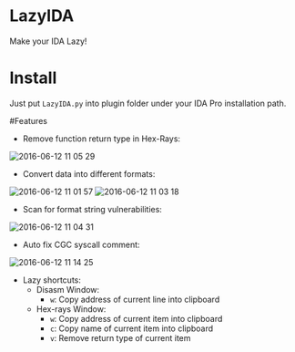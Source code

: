 # LazyIDA
Make your IDA Lazy!

# Install
Just put `LazyIDA.py` into plugin folder under your IDA Pro installation path.

#Features
  - Remove function return type in Hex-Rays:
  
![2016-06-12 11 05 29](https://cloud.githubusercontent.com/assets/5360374/15991889/2dad5d62-30f2-11e6-8d4b-e4efb0b73c77.png)

  - Convert data into different formats:
  
![2016-06-12 11 01 57](https://cloud.githubusercontent.com/assets/5360374/15991854/b813070a-30f1-11e6-931e-08ae85355cca.png)
![2016-06-12 11 03 18](https://cloud.githubusercontent.com/assets/5360374/15991863/e5271146-30f1-11e6-89ac-bafd46eb1e45.png)
  - Scan for format string vulnerabilities:
  
![2016-06-12 11 04 31](https://cloud.githubusercontent.com/assets/5360374/15991877/0af77a96-30f2-11e6-98c4-950477595adc.png)
  - Auto fix CGC syscall comment:

![2016-06-12 11 14 25](https://cloud.githubusercontent.com/assets/5360374/15991947/71542072-30f3-11e6-9e6b-d453ee427f87.png)
  - Lazy shortcuts:
    - Disasm Window: 
      - `w`: Copy address of current line into clipboard
    - Hex-rays Window: 
      - `w`: Copy address of current item into clipboard
      - `c`: Copy name of current item into clipboard
      - `v`: Remove return type of current item
